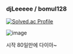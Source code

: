 ### djLeeeee / bomul128

[![Solved.ac Profile](https://mazassumnida.wtf/api/v2/generate_badge?boj=bomul1128)](https://solved.ac/bomul1128)

![image](https://user-images.githubusercontent.com/97663863/166136102-8e651fe4-c073-42cf-b5ff-bbc0c9f5f09e.png)

시작 80일만에 다이아~
